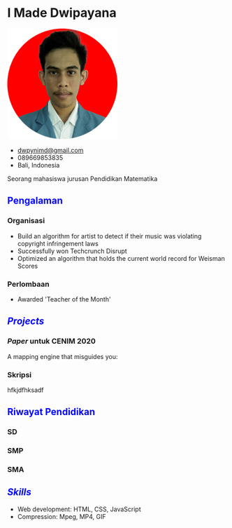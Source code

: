 # I Made Dwipayana

<img src="img/ava.png" style="width:50%;height=auto;"></img>

- <dwpynimd@gmail.com>
- 089669853835
- Bali, Indonesia

Seorang mahasiswa jurusan Pendidikan Matematika

## <span style="color:blue">Pengalaman</span>

### Organisasi

 - Build an algorithm for artist to detect if their music was violating
   copyright infringement laws
 - Successfully won Techcrunch Disrupt
 - Optimized an algorithm that holds the current world record for Weisman Scores

### Perlombaan

 - Awarded 'Teacher of the Month'

## <span style="color:blue">*Projects*</span>

### *Paper* untuk CENIM 2020

A mapping engine that misguides you:

### Skripsi 

hfkjdfhksadf

## <span style="color:blue">Riwayat Pendidikan</span>

### SD

### SMP

### SMA

## <span style="color:blue">*Skills*</span>

 - Web development: HTML, CSS, JavaScript
 - Compression: Mpeg, MP4, GIF
